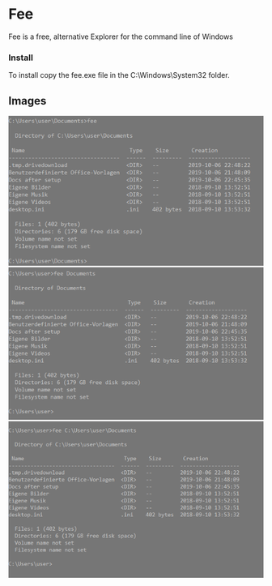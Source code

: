 # Fee
Fee is a free, alternative Explorer for the command line of Windows


### Install
To install copy the fee.exe file in the 
C:\Windows\System32 
folder.

## Images
![Fee default](https://github.com/Matix-Media/Fee/blob/master/docs/imgs/Anmerkung%202019-10-07%20010111.png)
![Fee local path](https://github.com/Matix-Media/Fee/blob/master/docs/imgs/Anmerkung%202019-10-07%20010111-2.png)
![Fee full path](https://github.com/Matix-Media/Fee/blob/master/docs/imgs/Anmerkung%202019-10-07%20010111-3.png)
